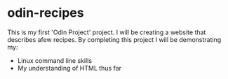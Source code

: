 # odin-recipes

This is my first 'Odin Project' project.
I will be creating a website that describes afew recipes.
By completing this project I will be demonstrating my:
* Linux command line skills
* My understanding of HTML thus far
